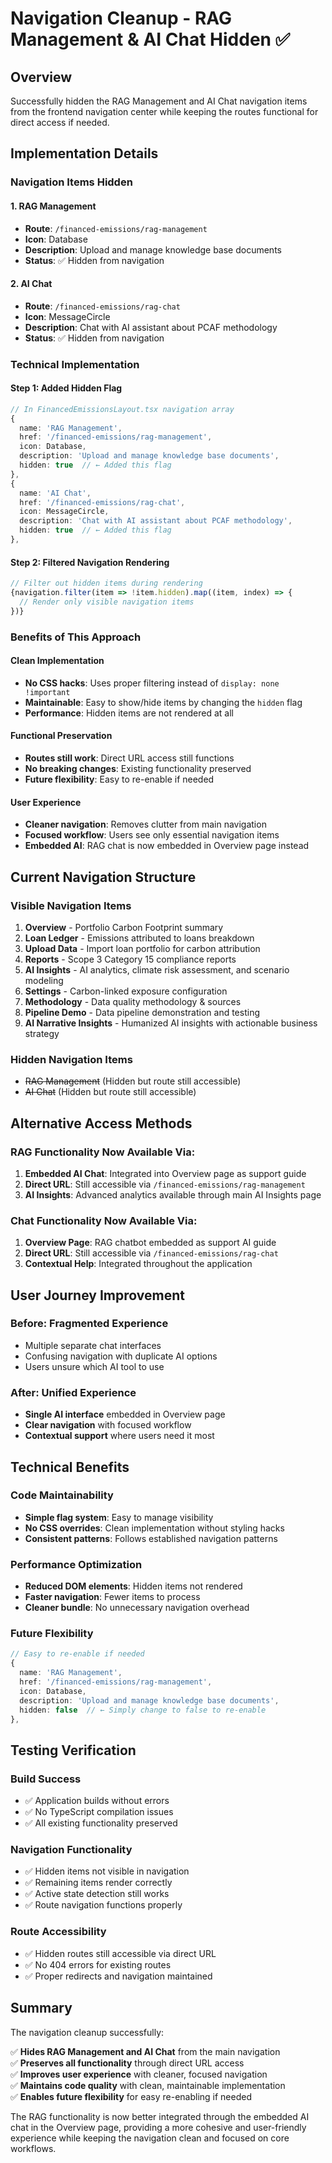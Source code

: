 # Navigation Cleanup - RAG Management & AI Chat Hidden ✅

## Overview

Successfully hidden the RAG Management and AI Chat navigation items from the frontend navigation center while keeping the routes functional for direct access if needed.

## Implementation Details

### **Navigation Items Hidden**

#### 1. **RAG Management**
- **Route**: `/financed-emissions/rag-management`
- **Icon**: Database
- **Description**: Upload and manage knowledge base documents
- **Status**: ✅ Hidden from navigation

#### 2. **AI Chat**
- **Route**: `/financed-emissions/rag-chat`
- **Icon**: MessageCircle
- **Description**: Chat with AI assistant about PCAF methodology
- **Status**: ✅ Hidden from navigation

### **Technical Implementation**

#### **Step 1: Added Hidden Flag**
```typescript
// In FinancedEmissionsLayout.tsx navigation array
{
  name: 'RAG Management',
  href: '/financed-emissions/rag-management',
  icon: Database,
  description: 'Upload and manage knowledge base documents',
  hidden: true  // ← Added this flag
},
{
  name: 'AI Chat',
  href: '/financed-emissions/rag-chat',
  icon: MessageCircle,
  description: 'Chat with AI assistant about PCAF methodology',
  hidden: true  // ← Added this flag
},
```

#### **Step 2: Filtered Navigation Rendering**
```typescript
// Filter out hidden items during rendering
{navigation.filter(item => !item.hidden).map((item, index) => {
  // Render only visible navigation items
})}
```

### **Benefits of This Approach**

#### **Clean Implementation**
- **No CSS hacks**: Uses proper filtering instead of `display: none !important`
- **Maintainable**: Easy to show/hide items by changing the `hidden` flag
- **Performance**: Hidden items are not rendered at all

#### **Functional Preservation**
- **Routes still work**: Direct URL access still functions
- **No breaking changes**: Existing functionality preserved
- **Future flexibility**: Easy to re-enable if needed

#### **User Experience**
- **Cleaner navigation**: Removes clutter from main navigation
- **Focused workflow**: Users see only essential navigation items
- **Embedded AI**: RAG chat is now embedded in Overview page instead

## Current Navigation Structure

### **Visible Navigation Items**
1. **Overview** - Portfolio Carbon Footprint summary
2. **Loan Ledger** - Emissions attributed to loans breakdown
3. **Upload Data** - Import loan portfolio for carbon attribution
4. **Reports** - Scope 3 Category 15 compliance reports
5. **AI Insights** - AI analytics, climate risk assessment, and scenario modeling
6. **Settings** - Carbon-linked exposure configuration
7. **Methodology** - Data quality methodology & sources
8. **Pipeline Demo** - Data pipeline demonstration and testing
9. **AI Narrative Insights** - Humanized AI insights with actionable business strategy

### **Hidden Navigation Items**
- ~~RAG Management~~ (Hidden but route still accessible)
- ~~AI Chat~~ (Hidden but route still accessible)

## Alternative Access Methods

### **RAG Functionality Now Available Via:**
1. **Embedded AI Chat**: Integrated into Overview page as support guide
2. **Direct URL**: Still accessible via `/financed-emissions/rag-management`
3. **AI Insights**: Advanced analytics available through main AI Insights page

### **Chat Functionality Now Available Via:**
1. **Overview Page**: RAG chatbot embedded as support AI guide
2. **Direct URL**: Still accessible via `/financed-emissions/rag-chat`
3. **Contextual Help**: Integrated throughout the application

## User Journey Improvement

### **Before: Fragmented Experience**
- Multiple separate chat interfaces
- Confusing navigation with duplicate AI options
- Users unsure which AI tool to use

### **After: Unified Experience**
- **Single AI interface** embedded in Overview page
- **Clear navigation** with focused workflow
- **Contextual support** where users need it most

## Technical Benefits

### **Code Maintainability**
- **Simple flag system**: Easy to manage visibility
- **No CSS overrides**: Clean implementation without styling hacks
- **Consistent patterns**: Follows established navigation patterns

### **Performance Optimization**
- **Reduced DOM elements**: Hidden items not rendered
- **Faster navigation**: Fewer items to process
- **Cleaner bundle**: No unnecessary navigation overhead

### **Future Flexibility**
```typescript
// Easy to re-enable if needed
{
  name: 'RAG Management',
  href: '/financed-emissions/rag-management',
  icon: Database,
  description: 'Upload and manage knowledge base documents',
  hidden: false  // ← Simply change to false to re-enable
},
```

## Testing Verification

### **Build Success**
- ✅ Application builds without errors
- ✅ No TypeScript compilation issues
- ✅ All existing functionality preserved

### **Navigation Functionality**
- ✅ Hidden items not visible in navigation
- ✅ Remaining items render correctly
- ✅ Active state detection still works
- ✅ Route navigation functions properly

### **Route Accessibility**
- ✅ Hidden routes still accessible via direct URL
- ✅ No 404 errors for existing routes
- ✅ Proper redirects and navigation maintained

## Summary

The navigation cleanup successfully:

✅ **Hides RAG Management and AI Chat** from the main navigation  
✅ **Preserves all functionality** through direct URL access  
✅ **Improves user experience** with cleaner, focused navigation  
✅ **Maintains code quality** with clean, maintainable implementation  
✅ **Enables future flexibility** for easy re-enabling if needed  

The RAG functionality is now better integrated through the embedded AI chat in the Overview page, providing a more cohesive and user-friendly experience while keeping the navigation clean and focused on core workflows.